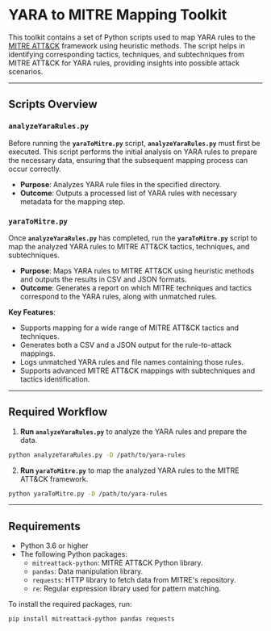 # YARA to MITRE Mapping Toolkit

This toolkit contains a set of Python scripts used to map YARA rules to the [MITRE ATT&CK](https://attack.mitre.org/) framework using heuristic methods. The script helps in identifying corresponding tactics, techniques, and subtechniques from MITRE ATT&CK for YARA rules, providing insights into possible attack scenarios.

---

## **Scripts Overview**

### `analyzeYaraRules.py`

Before running the **`yaraToMitre.py`** script, **`analyzeYaraRules.py`** must first be executed. This script performs the initial analysis on YARA rules to prepare the necessary data, ensuring that the subsequent mapping process can occur correctly.

- **Purpose**: Analyzes YARA rule files in the specified directory.
- **Outcome**: Outputs a processed list of YARA rules with necessary metadata for the mapping step.

### `yaraToMitre.py`

Once **`analyzeYaraRules.py`** has completed, run the **`yaraToMitre.py`** script to map the analyzed YARA rules to MITRE ATT&CK tactics, techniques, and subtechniques.

- **Purpose**: Maps YARA rules to MITRE ATT&CK using heuristic methods and outputs the results in CSV and JSON formats.
- **Outcome**: Generates a report on which MITRE techniques and tactics correspond to the YARA rules, along with unmatched rules.

**Key Features**:
- Supports mapping for a wide range of MITRE ATT&CK tactics and techniques.
- Generates both a CSV and a JSON output for the rule-to-attack mappings.
- Logs unmatched YARA rules and file names containing those rules.
- Supports advanced MITRE ATT&CK mappings with subtechniques and tactics identification.

---

## **Required Workflow**

1. **Run `analyzeYaraRules.py`** to analyze the YARA rules and prepare the data.

```bash
python analyzeYaraRules.py -D /path/to/yara-rules
```

2. **Run `yaraToMitre.py`** to map the analyzed YARA rules to the MITRE ATT&CK framework.

```bash
python yaraToMitre.py -D /path/to/yara-rules
```

---

## **Requirements**

- Python 3.6 or higher
- The following Python packages:
  - `mitreattack-python`: MITRE ATT&CK Python library.
  - `pandas`: Data manipulation library.
  - `requests`: HTTP library to fetch data from MITRE's repository.
  - `re`: Regular expression library used for pattern matching.

To install the required packages, run:

```bash
pip install mitreattack-python pandas requests
